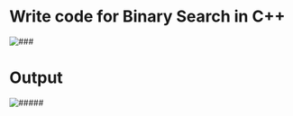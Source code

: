 # Write code for Binary Search in C++

![###](https://user-images.githubusercontent.com/108722535/193427798-1df11d59-ac11-4081-bd62-4ecebd2edf24.png)

# Output 
![#####](https://user-images.githubusercontent.com/108722535/193427825-2197a319-09a6-46d5-bf01-ff71b73e6fb1.png)
